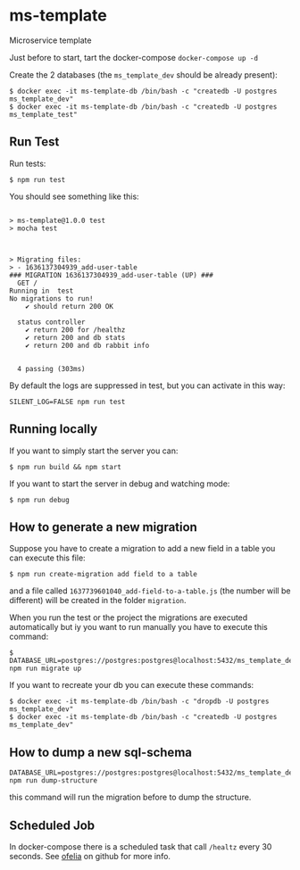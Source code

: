 # ms-template

Microservice template

Just before to start, tart the docker-compose `docker-compose up -d`

Create the 2 databases (the `ms_template_dev` should be already present):

```
$ docker exec -it ms-template-db /bin/bash -c "createdb -U postgres ms_template_dev"
$ docker exec -it ms-template-db /bin/bash -c "createdb -U postgres ms_template_test"
```

## Run Test

Run tests:

```
$ npm run test
```

You should see something like this:

```

> ms-template@1.0.0 test
> mocha test



> Migrating files:
> - 1636137304939_add-user-table
### MIGRATION 1636137304939_add-user-table (UP) ###
  GET /
Running in  test
No migrations to run!
    ✔ should return 200 OK

  status controller
    ✔ return 200 for /healthz
    ✔ return 200 and db stats
    ✔ return 200 and db rabbit info


  4 passing (303ms)

```

By default the logs are suppressed in test, but you can activate in this way:

```shell
SILENT_LOG=FALSE npm run test
```

## Running locally

If you want to simply start the server you can:

```
$ npm run build && npm start
```

If you want to start the server in debug and watching mode:

```
$ npm run debug
```

## How to generate a new migration

Suppose you have to create a migration to add a new field in a table you can execute this file:

```
$ npm run create-migration add field to a table
```

and a file called `1637739601040_add-field-to-a-table.js` (the number will be different) will be created in the folder `migration`.

When you run the test or the project the migrations are executed automatically but iy you want to run manually you have to execute this command:

```
$ DATABASE_URL=postgres://postgres:postgres@localhost:5432/ms_template_dev npm run migrate up
```

If you want to recreate your db you can execute these commands:

```
$ docker exec -it ms-template-db /bin/bash -c "dropdb -U postgres ms_template_dev"
$ docker exec -it ms-template-db /bin/bash -c "createdb -U postgres ms_template_dev"
```

## How to dump a new sql-schema

```
DATABASE_URL=postgres://postgres:postgres@localhost:5432/ms_template_dev npm run dump-structure
```

this command will run the migration before to dump the structure.

## Scheduled Job

In docker-compose there is a scheduled task that call `/healtz` every 30 seconds. See [ofelia](https://github.com/mcuadros/ofelia) on github for more info.
